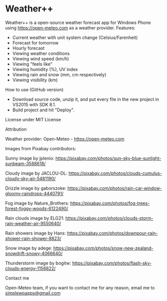 # Weather++
Weather++ is a open-source weather forecast app for Windows Phone using https://open-meteo.com as a weather provider.
Features:
- Current weather with unit system change (Celsius/Farenheit)
- Forecast for tomorrow
- Hourly forecast
- Viewing weather conditions
- Viewing wind speed (km/h)
- Viewing "feels like"
- Viewing humidity (%), UV index
- Viewing rain and snow (mm, cm respectively)
- Viewing visibility (km)



How to use (GitHub version)
- Download source code, unzip it, and put every file in the new project in VS2015 with SDK 8.1.
- Build project and hit "Deploy".



License under MIT License




Attribution




Weather provider: Open-Meteo - https://open-meteo.com



Images from Pixabay contributors:



Sunny image by jplenio: https://pixabay.com/photos/sun-sky-blue-sunlight-sunbeam-3588618/



Cloudy image by JACLOU-DL: https://pixabay.com/photos/clouds-cumulus-cloudy-sky-air-5481190/



Drizzle image by gaborszoke: https://pixabay.com/photos/rain-car-window-gloomy-raindrops-4440791/ 



Fog image by Nature_Brothers: https://pixabay.com/photos/fog-trees-forest-foggy-woods-6122490/



Rain clouds image by ELG21: https://pixabay.com/photos/clouds-storm-rain-weather-air-9550640/



Rain showers image by Hans: https://pixabay.com/photos/downpour-rain-shower-rain-shower-8823/ 


Snow image by adege: https://pixabay.com/photos/snow-new-zealand-snowdrift-snowy-4066640/


Thunderstorm image by bogitw: https://pixabay.com/photos/flash-sky-clouds-energy-1156822/


Contact me


Open-Meteo team, if you want to contact me for any reason, email me to simplewpapps@gmail.com
